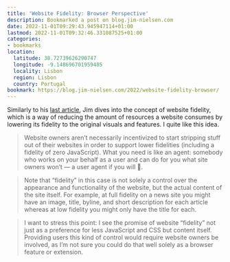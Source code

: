 ```yaml
---
title: 'Website Fidelity: Browser Perspective'
description: Bookmarked a post on blog.jim-nielsen.com
date: 2022-11-01T09:29:43.945947114+01:00
lastmod: 2022-11-01T09:32:46.331087525+01:00
categories:
- bookmarks
location:
  latitude: 38.72739626290747
  longitude: -9.148696701959485
  locality: Lisbon
  region: Lisbon
  country: Portugal
bookmark: https://blog.jim-nielsen.com/2022/website-fidelity-browser/
---
```


Similarly to his [last article](/2022/10/18/jxtcumpfaf), Jim dives into the concept of website fidelity, which is a way of reducing the amount of resources a website consumes by lowering its fidelity to the original visuals and features. I quite like this idea.

> Website owners aren’t necessarily incentivized to start stripping stuff out of their websites in order to support lower fidelities (including a fidelity of zero JavaScript). What you need is like an agent: somebody who works on your behalf as a user and can do for you what site owners won’t — a user agent if you will 🥁.

> Note that “fidelity” in this case is not solely a control over the appearance and functionality of the website, but the actual content of the site itself. For example, at full fidelity on a news site you might have an image, title, byline, and short description for each article whereas at low fidelity you might only have the title for each.

> I want to stress this point: I see the promise of website “fidelity” not just as a preference for less JavaScript and CSS but content itself. Providing users this kind of control would require website owners be involved, as I’m not sure you could do that well solely as a browser feature or extension.
